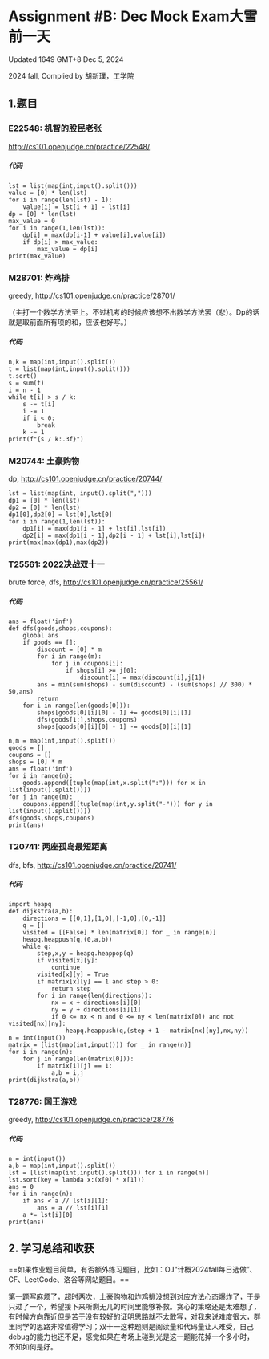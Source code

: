 # Assignment #B: Dec Mock Exam大雪前一天



Updated 1649 GMT+8 Dec 5, 2024

2024 fall, Complied by 胡新璞，工学院



## 1.题目



### E22548: 机智的股民老张

http://cs101.openjudge.cn/practice/22548/

##### 代码

```
lst = list(map(int,input().split()))
value = [0] * len(lst)
for i in range(len(lst) - 1):
    value[i] = lst[i + 1] - lst[i]
dp = [0] * len(lst)
max_value = 0
for i in range(1,len(lst)):
    dp[i] = max(dp[i-1] + value[i],value[i])
    if dp[i] > max_value:
        max_value = dp[i]
print(max_value)
```

 

### M28701: 炸鸡排

greedy, http://cs101.openjudge.cn/practice/28701/

（主打一个数学方法至上。不过机考的时候应该想不出数学方法罢（悲）。Dp的话就是取前面所有项的和，应该也好写。）

##### 代码

```
n,k = map(int,input().split())
t = list(map(int,input().split()))
t.sort()
s = sum(t)
i = n - 1
while t[i] > s / k:
    s -= t[i]
    i -= 1
    if i < 0:
        break
    k -= 1
print(f"{s / k:.3f}")
```



###  M20744: 土豪购物

dp, http://cs101.openjudge.cn/practice/20744/

```
lst = list(map(int, input().split(",")))
dp1 = [0] * len(lst)
dp2 = [0] * len(lst)
dp1[0],dp2[0] = lst[0],lst[0]
for i in range(1,len(lst)):
    dp1[i] = max(dp1[i - 1] + lst[i],lst[i])
    dp2[i] = max(dp1[i - 1],dp2[i - 1] + lst[i],lst[i])
print(max(max(dp1),max(dp2))
```



### T25561: 2022决战双十一

brute force, dfs, http://cs101.openjudge.cn/practice/25561/

##### 代码

```
ans = float('inf')
def dfs(goods,shops,coupons):
    global ans
    if goods == []:
        discount = [0] * m
        for i in range(m):
            for j in coupons[i]:
                if shops[i] >= j[0]:
                    discount[i] = max(discount[i],j[1])
        ans = min(sum(shops) - sum(discount) - (sum(shops) // 300) * 50,ans)
        return
    for i in range(len(goods[0])):
        shops[goods[0][i][0] - 1] += goods[0][i][1]
        dfs(goods[1:],shops,coupons)
        shops[goods[0][i][0] - 1] -= goods[0][i][1]

n,m = map(int,input().split())
goods = []
coupons = []
shops = [0] * m
ans = float('inf')
for i in range(n):
    goods.append([tuple(map(int,x.split(":"))) for x in list(input().split())])
for j in range(m):
    coupons.append([tuple(map(int,y.split("-"))) for y in list(input().split())])
dfs(goods,shops,coupons)
print(ans)
```



### T20741: 两座孤岛最短距离

dfs, bfs, http://cs101.openjudge.cn/practice/20741/

##### 代码

```
import heapq
def dijkstra(a,b):
    directions = [[0,1],[1,0],[-1,0],[0,-1]]
    q = []
    visited = [[False] * len(matrix[0]) for _ in range(n)]
    heapq.heappush(q,(0,a,b))
    while q:
        step,x,y = heapq.heappop(q)
        if visited[x][y]:
            continue
        visited[x][y] = True
        if matrix[x][y] == 1 and step > 0:
            return step
        for i in range(len(directions)):
            nx = x + directions[i][0]
            ny = y + directions[i][1]
            if 0 <= nx < n and 0 <= ny < len(matrix[0]) and not visited[nx][ny]:
                heapq.heappush(q,(step + 1 - matrix[nx][ny],nx,ny))
n = int(input())
matrix = [list(map(int,input())) for _ in range(n)]
for i in range(n):
    for j in range(len(matrix[0])):
        if matrix[i][j] == 1:
            a,b = i,j
print(dijkstra(a,b))
```



### T28776: 国王游戏

greedy, http://cs101.openjudge.cn/practice/28776

##### 代码

```
n = int(input())
a,b = map(int,input().split())
lst = [list(map(int,input().split())) for i in range(n)]
lst.sort(key = lambda x:(x[0] * x[1]))
ans = 0
for i in range(n):
    if ans < a // lst[i][1]:
        ans = a // lst[i][1]
    a *= lst[i][0]
print(ans)
```





## 2. 学习总结和收获

==如果作业题目简单，有否额外练习题目，比如：OJ“计概2024fall每日选做”、CF、LeetCode、洛谷等网站题目。==

 

第一题写麻烦了，超时两次，土豪购物和炸鸡排没想到对应方法心态爆炸了，于是只过了一个，希望接下来所剩无几的时间里能够补救。贪心的策略还是太难想了，有时候方向靠近但是苦于没有较好的证明思路就不太敢写，对我来说难度很大，群里同学的思路非常值得学习；双十一这种题则是阅读量和代码量让人难受，自己debug的能力也还不足，感觉如果在考场上碰到光是这一题能花掉一个多小时，不知如何是好。